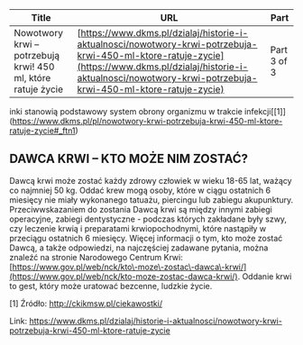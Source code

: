 | **Title**       | **URL**           | **Part**              |
|-----------------|-------------------|-----------------------|
| Nowotwory krwi – potrzebują krwi!  450 ml, które ratuje życie         | [https://www.dkms.pl/dzialaj/historie-i-aktualnosci/nowotwory-krwi-potrzebuja-krwi-450-ml-ktore-ratuje-zycie](https://www.dkms.pl/dzialaj/historie-i-aktualnosci/nowotwory-krwi-potrzebuja-krwi-450-ml-ktore-ratuje-zycie)    | Part 3 of 3          |

inki stanowią podstawowy system obrony organizmu w trakcie infekcji[\[1]](https://www.dkms.pl/pl/nowotwory-krwi-potrzebuja-krwi-450-ml-ktore-ratuje-zycie#_ftn1)


 


## DAWCA KRWI – KTO MOŻE NIM ZOSTAĆ?


Dawcą krwi może zostać każdy zdrowy człowiek w wieku 18\-65 lat, ważący co najmniej 50 kg. Oddać krew mogą osoby, które w ciągu ostatnich 6 miesięcy nie miały wykonanego tatuażu, piercingu lub zabiegu akupunktury. Przeciwwskazaniem do zostania Dawcą krwi są między innymi zabiegi operacyjne, zabiegi dentystyczne \- podczas których zakładane były szwy, czy leczenie krwią i preparatami krwiopochodnymi, które nastąpiły w przeciągu ostatnich 6 miesięcy. Więcej informacji o tym, kto może zostać Dawcą, a także odpowiedzi, na najczęściej zadawane pytania, można znaleźć na stronie Narodowego Centrum Krwi: [https://www.gov.pl/web/nck/kto\-moze\-zostac\-dawca\-krwi/](https://www.gov.pl/web/nck/kto-moze-zostac-dawca-krwi/). Oddanie krwi to gest, który może uratować bezcenne, ludzkie życie.


 


 


\[1] Źródło: <http://ckikmsw.pl/ciekawostki/>



Link: https://www.dkms.pl/dzialaj/historie-i-aktualnosci/nowotwory-krwi-potrzebuja-krwi-450-ml-ktore-ratuje-zycie
